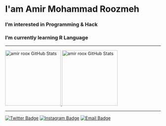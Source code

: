 # I'am Amir Mohammad Roozmeh 

###  I’m interested in Programming & Hack  ### 
###  I’m currently learning R Language  ### 

<hr/>


<a href="https://github.com/amirroox">
  <img height="180px" src="https://github-readme-stats.vercel.app/api?username=amirroox&show_icons=true&line_height=30&count_private=true&title_color=de2121&text_color=e0cece&icon_color=c70808&bg_color=22272e" alt="amir roox GitHub Stats" />
</a>
<a href="https://github.com/amirroox">
  <img  height="180px" src="https://github-readme-stats.vercel.app/api/top-langs/?username=amirroox&title_color=de2121&text_color=e0cece&icon_color=6aa6f8&bg_color=22272e" alt="amir roox GitHub Stats" />
</a>

<hr/>

[![Twitter Badge](https://img.shields.io/badge/-Twitter-1da1f2?style=flat-square&labelColor=1da1f2&logo=twitter&logoColor=white&link=https://twitter.com/i_am_hack3r)](https://twitter.com/I_am_hack3r)
[![Instagram Badge](https://img.shields.io/badge/-Instagram-purple?style=flat&logo=instagram&logoColor=white&link=https://instagram.com/amir.roox/)](https://instagram.com/amir.roox)
[![Email Badge](https://img.shields.io/badge/-Email-c14438?style=flat-square&logo=Gmail&logoColor=white&link=mailto:amirrooox@gmail.com)](mailto:amirroox@yahoo.com)

